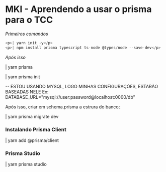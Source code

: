 # MKI - Aprendendo a usar o prisma para o TCC

*Primeiros comandos*
```js
<p>| yarn init -y</p>
<p>| npm install prisma typescript ts-node @types/node --save-dev</p>
```

*Após isso*
<p>| yarn prisma</p>
<p>| yarn prisma init</p>


-- ESTOU USANDO MYSQL, LOGO MINHAS CONFIGURAÇÕES, ESTARÃO BASEADAS NELE
Ex: DATABASE_URL="mysql://user:password@localhost:0000/db"

Após isso, criar em schema.prisma a estrura do banco;
<p>| yarn prisma migrate dev</p>


### Instalando Prisma Client
<p>| yarn add @prisma/client</p>

### Prisma Studio
<p>| yarn prisma studio</p>
